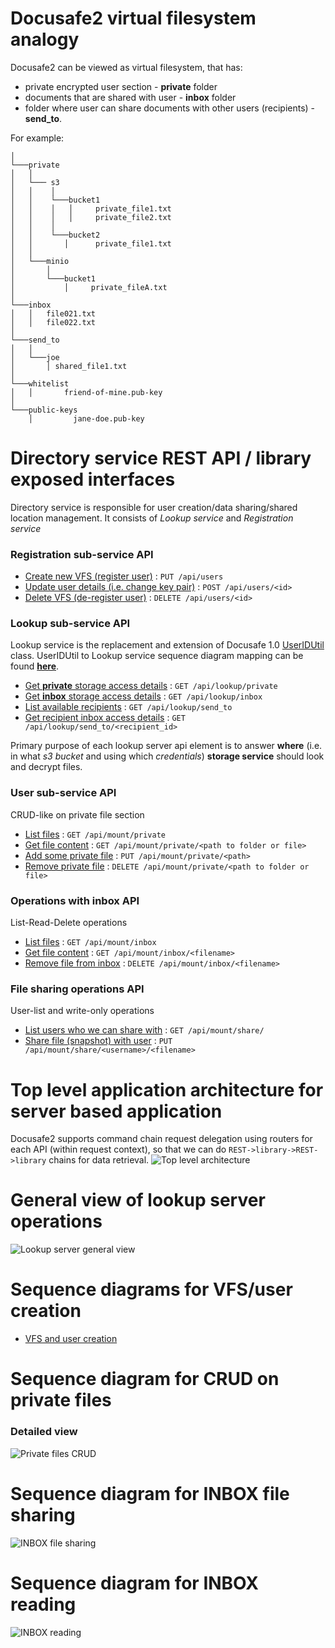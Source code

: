 # Docusafe2 virtual filesystem analogy
Docusafe2 can be viewed as virtual filesystem, that has:
- private encrypted user section - **private** folder 
- documents that are shared with user - **inbox** folder
- folder where user can share documents with other users (recipients) - **send_to**. 

For example:
```
│   
└───private
│   │
│   └─── s3
│   │    │
│   │    └───bucket1
│   │    │   │     private_file1.txt
│   │    │   │     private_file2.txt
│   │    │
│   │    └───bucket2
│   │       │      private_file1.txt
│   │
│   └───minio
│       │
│       └───bucket1  
│           │     private_fileA.txt
│   
└───inbox
│   │   file021.txt
│   │   file022.txt
│   
└───send_to
│   │
│   └───joe
│       │ shared_file1.txt
│
└───whitelist
│   │       friend-of-mine.pub-key
│
└───public-keys
    │         jane-doe.pub-key
```

# Directory service REST API / library exposed interfaces
Directory service is responsible for user creation/data sharing/shared location management. It consists of 
*Lookup service* and *Registration service*  

### Registration sub-service API
* [Create new VFS (register user)](docs/api/users/put.md) : `PUT /api/users`
* [Update user details (i.e. change key pair)](docs/api/users/post.md) : `POST /api/users/<id>`
* [Delete VFS (de-register user)](docs/api/users/delete.md) : `DELETE /api/users/<id>`

### Lookup sub-service API
Lookup service is the replacement and extension of Docusafe 1.0 
[UserIDUtil](https://github.com/adorsys/docusafe/blob/master/docusafe-business/src/main/java/org/adorsys/docusafe/business/utils/UserIDUtil.java) class. 
UserIDUtil to Lookup service sequence diagram mapping can be found [**here**](docs/docu1_vs_docu2/useridutil_2_lookup.md).

* [Get **private** storage access details](docs/api/lookup/private/get.md) : `GET /api/lookup/private`
* [Get **inbox** storage access details](docs/api/lookup/inbox/get.md) : `GET /api/lookup/inbox`
* [List available recipients](docs/api/lookup/send_to/get.md) : `GET /api/lookup/send_to`
* [Get recipient inbox access details](docs/api/lookup/send_to/get_recipient.md) : `GET /api/lookup/send_to/<recipient_id>`

Primary purpose of each lookup server api element is to answer **where** 
(i.e. in what *s3 bucket* and using which *credentials*) **storage service** should look and decrypt files.

### User sub-service API

CRUD-like on private file section

* [List files](docs/api/private/get.md) : `GET /api/mount/private`
* [Get file content](docs/api/private/get_file.md) : `GET /api/mount/private/<path to folder or file>`
* [Add some private file](docs/api/private/put.md) : `PUT /api/mount/private/<path>`
* [Remove private file](docs/api/private/delete.md) : `DELETE /api/mount/private/<path to folder or file>`

### Operations with inbox API

List-Read-Delete operations

* [List files](docs/api/inbox/get.md) : `GET /api/mount/inbox`
* [Get file content](docs/api/inbox/get_file.md) : `GET /api/mount/inbox/<filename>`
* [Remove file from inbox](docs/api/inbox/delete.md) : `DELETE /api/mount/inbox/<filename>`

### File sharing operations API

User-list and write-only operations

* [List users who we can share with](docs/api/share/get.md) : `GET /api/mount/share/`
* [Share file (snapshot) with user](docs/api/share/put.md) : `PUT /api/mount/share/<username>/<filename>`

# Top level application architecture for server based application
Docusafe2 supports command chain request delegation using routers for each API (within request context), so that we can do `REST->library->REST->library` chains for data retrieval.
![Top level architecture](http://www.plantuml.com/plantuml/proxy?src=https://raw.githubusercontent.com/adorsys/docusafe2/develop/docs/diagrams/top_level.puml&fmt=png&vvv=8)

# General view of lookup server operations
![Lookup server general view](http://www.plantuml.com/plantuml/proxy?src=https://raw.githubusercontent.com/adorsys/docusafe2/develop/docs/diagrams/generic_view.puml&fmt=png&vvv=9)

# Sequence diagrams for VFS/user creation
* [VFS and user creation](docusafe_diagrams.md)

# Sequence diagram for CRUD on private files
### Detailed view
![Private files CRUD](http://www.plantuml.com/plantuml/proxy?src=https://raw.githubusercontent.com/adorsys/docusafe2/develop/docs/diagrams/sequence_private.puml&fmt=png&vvv=3)

# Sequence diagram for INBOX file sharing
![INBOX file sharing](http://www.plantuml.com/plantuml/proxy?src=https://raw.githubusercontent.com/adorsys/docusafe2/develop/docs/diagrams/sequence_put_inbox.puml&fmt=png&vvv=1)

# Sequence diagram for INBOX reading
![INBOX reading](http://www.plantuml.com/plantuml/proxy?src=https://raw.githubusercontent.com/adorsys/docusafe2/develop/docs/diagrams/sequence_read_inbox.puml&fmt=png&vvv=1)